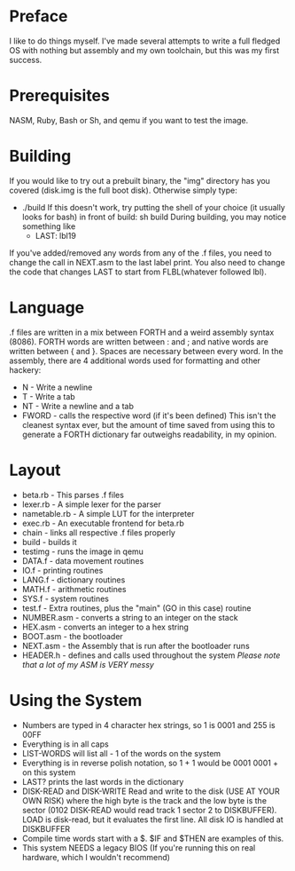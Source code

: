 Preface
=======

I like to do things myself. I've made several attempts to write a full fledged OS with nothing but assembly and my own toolchain, but this was my first success.

Prerequisites
=============

NASM, Ruby, Bash or Sh, and qemu if you want to test the image.

Building
========

If you would like to try out a prebuilt binary, the "img" directory has you covered (disk.img is the full boot disk). Otherwise simply type:
* ./build
If this doesn't work, try putting the shell of your choice (it usually looks for bash) in front of build:
	sh build
During building, you may notice something like
	* LAST: lbl19

If you've added/removed any words from any of the .f files, you need to change the call in NEXT.asm to the last label print. You also need to change the code that changes LAST to start from FLBL(whatever followed lbl).

Language
========

.f files are written in a mix between FORTH and a weird assembly syntax (8086). FORTH words are written between : and ; and native words are written between { and }. Spaces are necessary between every word. In the assembly, there are 4 additional words used for formatting and other hackery:
* N - Write a newline
* T - Write a tab
* NT - Write a newline and a tab
* FWORD - calls the respective word (if it's been defined)
This isn't the cleanest syntax ever, but the amount of time saved from using this to generate a FORTH dictionary far outweighs readability, in my opinion.

Layout
======

* beta.rb - This parses .f files
* lexer.rb - A simple lexer for the parser
* nametable.rb - A simple LUT for the interpreter
* exec.rb - An executable frontend for beta.rb
* chain - links all respective .f files properly
* build - builds it
* testimg - runs the image in qemu
* DATA.f - data movement routines
* IO.f - printing routines
* LANG.f - dictionary routines
* MATH.f - arithmetic routines
* SYS.f - system routines
* test.f - Extra routines, plus the "main" (GO in this case) routine	
* NUMBER.asm - converts a string to an integer on the stack
* HEX.asm - converts an integer to a hex string
* BOOT.asm - the bootloader
* NEXT.asm - the Assembly that is run after the bootloader runs
* HEADER.h - defines and calls used throughout the system
*Please note that a lot of my ASM is _VERY_ messy*

Using the System
================

* Numbers are typed in 4 character hex strings, so 1 is 0001 and 255 is 00FF
* Everything is in all caps
* LIST-WORDS will list all - 1 of the words on the system
* Everything is in reverse polish notation, so 1 + 1 would be 0001 0001 + on this system
* LAST? prints the last words in the dictionary
* DISK-READ and DISK-WRITE Read and write to the disk (USE AT YOUR OWN RISK) where the high byte is the track and the low byte is the sector (0102 DISK-READ would read track 1 sector 2 to DISKBUFFER). LOAD is disk-read, but it evaluates the first line. All disk IO is handled at DISKBUFFER
* Compile time words start with a $. $IF and $THEN are examples of this.
* This system NEEDS a legacy BIOS (If you're running this on real hardware, which I wouldn't recommend)
